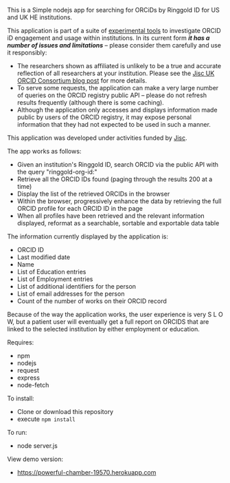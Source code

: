 This is a Simple nodejs app for searching for ORCiDs by Ringgold ID for US and UK HE institutions. 

This application is part of a suite of [experimental tools](https://github.com/adammoore/corda/wiki) to investigate ORCID iD engagement and usage within institutions.
In its current form **_it has a number of issues and limitations_** – please consider them carefully and use it responsibly:

* The researchers shown as affiliated is unlikely to be a true and accurate reflection of all researchers at your institution. Please see the [Jisc UK ORCID Consortium blog post](https://ukorcidsupport.jisc.ac.uk/2019/06/identifying-your-researchers-challenges-and-opportunities/) for more details.
* To serve some requests, the application can make a very large number of queries on the ORCID registry public API – please do not refresh results frequently (although there is some caching).
* Although the application only accesses and displays information made public by users of the ORCID registry, it may expose personal information that they had not expected to be used in such a manner.

This application was developed under activities funded by [Jisc](https://www.jisc.ac.uk/).

The app works as follows:

* Given an institution's Ringgold ID, search ORCID via the public API with the query "ringgold-org-id:<ringgold id>"
* Retrieve all the ORCID IDs found (paging through the results 200 at a time)
* Display the list of the retrieved ORCIDs in the browser
* Within the browser, progressively enhance the data by retrieving the full ORCID profile for each ORCID ID in the page
* When all profiles have been retrieved and the relevant information displayed, reformat as a searchable, sortable and exportable data table

The information currently displayed by the application is:
* ORCID ID
* Last modified date
* Name
* List of Education entries
* List of Employment entries
* List of additional identifiers for the person
* List of email addresses for the person
* Count of the number of works on their ORCID record

Because of the way the application works, the user experience is very S L O W, but a patient user will eventually get a full report on ORCIDS that are linked to the selected institution by either employment or education.

Requires:
* npm
* nodejs
* request
* express
* node-fetch

To install:
* Clone or download this repository
* execute `npm install`

To run:
* node server.js

View demo version:
* https://powerful-chamber-19570.herokuapp.com